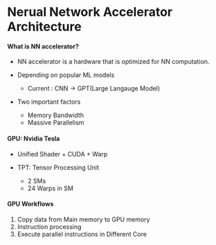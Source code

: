 # Nerual Network Accelerator Architecture

#### What is NN accelerator?
- NN accelerator is a hardware that is optimized for NN computation.

- Depending on popular ML models
  - Current : CNN &rarr; GPT(Large Langauge Model)

- Two important factors
  - Memory Bandwidth
  - Massive Parallelism

#### GPU: Nvidia Tesla
- Unified Shader + CUDA + Warp

- TPT: Tensor Processing Unit
  - 2 SMs
  - 24 Warps in SM

#### GPU Workflows
1. Copy data from Main memory to GPU memory
2. Instruction processing
3. Execute parallel instructions in Different Core
